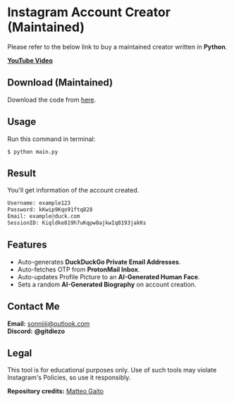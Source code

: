 # Instagram Account Creator (Maintained)
Please refer to the below link to buy a maintained creator written in **Python**.

[**YouTube Video**](https://www.youtube.com/watch?v=TOAWGr7G88s)

## Download (Maintained)
Download the code from [here](https://diezo.github.io/creator/).

## Usage
Run this command in terminal:

    $ python main.py

## Result
You'll get information of the account created.

```python
Username: example123
Password: kKwip9Kqo91ftq828
Email: example@duck.com
SessionID: Kiqldke819h7uKqpw8ajkwIq8193jakKs
```

## Features
- Auto-generates **DuckDuckGo Private Email Addresses**.
- Auto-fetches OTP from **ProtonMail Inbox**.
- Auto-updates Profile Picture to an **AI-Generated Human Face**.
- Sets a random **AI-Generated Biography** on account creation.

## Contact Me
**Email:** sonniiii@outlook.com<br>
**Discord:** **@gitdiezo**

## Legal
This tool is for educational purposes only. Use of such tools may violate Instagram's Policies, so use it responsibly.

**Repository credits:** [Matteo Gaito](https://github.com/matteogaito)
